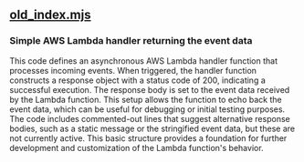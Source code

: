 ## [old_index.mjs](old_index.mjs)

### Simple AWS Lambda handler returning the event data

This code defines an asynchronous AWS Lambda handler function that processes incoming events. When triggered, the handler function constructs a response object with a status code of 200, indicating a successful execution. The response body is set to the event data received by the Lambda function. This setup allows the function to echo back the event data, which can be useful for debugging or initial testing purposes. The code includes commented-out lines that suggest alternative response bodies, such as a static message or the stringified event data, but these are not currently active. This basic structure provides a foundation for further development and customization of the Lambda function's behavior.

